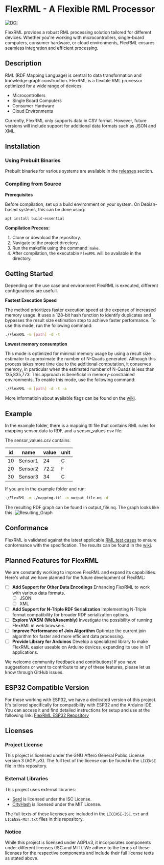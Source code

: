 # FlexRML - A Flexible RML Processor

[![DOI](https://zenodo.org/badge/DOI/10.5281/zenodo.10256148.svg)](https://doi.org/10.5281/zenodo.10256148)

FlexRML provides a robust RML processing solution tailored for different devices. Whether you're working with microcontrollers, single-board computers, consumer hardware, or cloud environments, FlexRML ensures seamless integration and efficient processing.

## Description

RML (RDF Mapping Language) is central to data transformation and knowledge graph construction. FlexRML is a flexible RML processor optimized for a wide range of devices:

- Microcontrollers
- Single Board Computers
- Consumer Hardware
- Cloud Environments

Currently, FlexRML only supports data in CSV format. However, future versions will include support for additional data formats such as JSON and XML.

## Installation

### Using Prebuilt Binaries
Prebuilt binaries for various systems are available in the [releases](https://github.com/wintechis/flex-rml/releases) section.

### Compiling from Source
**Prerequisites**

Before compilation, set up a build environment on your system. 
On Debian-based systems, this can be done using:

```bash
apt install build-essential
```

**Compilation Process:**

1. Clone or download the repository.
2. Navigate to the project directory.
3. Run the makefile using the command: `make`.
4. After compilation, the executable `FlexRML` will be available in the directory.

## Getting Started

Depending on the use case and environment FlexRML is executed, different configurations are usefull. 

**Fastest Execution Speed**

The method prioritizes faster execution speed at the expense of increased memory usage. It uses a 128-bit hash function to identify duplicates and bypasses the result size estimation step to achieve faster performance. To use this mode, run the following command:
```bash
./FlexRML -m [path] -d -t
```


**Lowest memory consumption**

This mode is optimized for minimal memory usage by using a result size estimator to approximate the number of N-Quads generated. Although this process takes more time due to the additional computation, it conserves memory, in particular when the estimated number of N-Quads is less than 135,835,773. This approach is beneficial in memory-constrained environments. To enable this mode, use the following command:
```bash
./FlexRML -m [path] -d -t -a
```

More informatioin about available flags can be found on the [wiki](https://github.com/wintechis/flex-rml/wiki/How-To-Use%3F).

## Example

In the example folder, there is a mapping.ttl file that contains RML rules for mapping sensor data to RDF, and a sensor_values.csv file.

The sensor_values.csv contains:

| id  | name    | value | unit |
| --- | ------- | ----- | ---- |
| 10  | Sensor1 | 24    | C    |
| 20  | Sensor2 | 72.2  | F    |
| 30  | Sensor3 | 34    | C    |

If you are in the example folder and run:

```bash
./FlexRML -m ./mapping.ttl -o output_file.nq -d
```

The resulting RDF graph can be found in output_file.nq.
The graph looks like this:
![Resulting_Graph](https://github.com/FreuMi/FlexRML/blob/main/example/output_graph.png)

## Conformance
FlexRML is validated against the latest applicable [RML test cases](https://github.com/kg-construct/rml-test-cases) to ensure conformance with the specification.
The results can be found in the [wiki](https://github.com/wintechis/flex-rml/wiki/Conformence-to-Test-Cases).

## Planned Features for FlexRML
We are constantly working to improve FlexRML and expand its capabilities. Here's what we have planned for the future development of FlexRML:
- [ ] **Add Support for Other Data Encodings** Enhancing FlexRML to work with various data formats.
     + [ ] JSON
     + [ ] XML
- [ ] **Add Support for N-Triple RDF Serialization** Implementing N-Triple format compatibility for broader RDF serialization options.
- [ ] **Explore WASM (WebAssembly)** Investigate the possibility of running FlexRML in web browsers.
- [ ] **Improve Performance of Join Algorithm** Optimize the current join algorithm for faster and more efficient data processing.
- [ ] **Provide Library for Arduinos** Develop a specialized library to make FlexRML easier useable on Arduino devices, expanding its use in IoT applications.

We welcome community feedback and contributions! If you have suggestions or want to contribute to any of these features, please let us know through GitHub issues.

## ESP32 Compatible Version

For those working with ESP32, we have a dedicated version of this project. It's tailored specifically for compatibility with ESP32 and the Arduino IDE. You can access it and find detailed instructions for setup and use at the following link:
[FlexRML ESP32 Repository](https://github.com/wintechis/flex-rml-esp32/tree/main)



## Licenses

### Project License

This project is licensed under the GNU Affero General Public License version 3 (AGPLv3). The full text of the license can be found in the `LICENSE` file in this repository.

### External Libraries
This project uses external libraries:

- [Serd](https://github.com/drobilla/serd) is licensed under the ISC License.
- [CityHash](https://github.com/google/cityhash/) is licensed under the MIT License.

The full texts of these licenses are included in the `LICENSE-ISC.txt` and `LICENSE-MIT.txt` files in this repository.

### Notice

While this project is licensed under AGPLv3, it incorporates components under different licenses (ISC and MIT). We adhere to the terms of these licenses for the respective components and include their full license texts as stated above.
